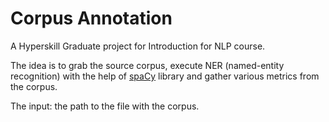 # Corpus Annotation

A Hyperskill Graduate project for Introduction for NLP course.

The idea is to grab the source corpus, execute NER (named-entity recognition) with the help of [spaCy](https://spacy.io/api/token) library and gather various metrics from the corpus.

The input: the path to the file with the corpus.
